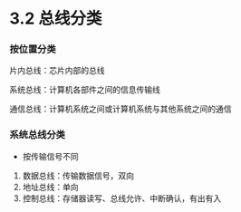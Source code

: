 # 3.2 总线分类


### 按位置分类

片内总线：芯片内部的总线

系统总线：计算机各部件之间的信息传输线

通信总线：计算机系统之间或计算机系统与其他系统之间的通信


### 系统总线分类

* 按传输信号不同

1. 数据总线：传输数据信号，双向
2. 地址总线：单向
3. 控制总线：存储器读写、总线允许、中断确认，有出有入
